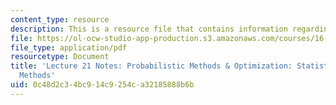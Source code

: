 ```yaml
---
content_type: resource
description: This is a resource file that contains information regarding lecture 21.
file: https://ol-ocw-studio-app-production.s3.amazonaws.com/courses/16-90-computational-methods-in-aerospace-engineering-spring-2014/0c48d2c34bc914c9254ca32185888b6b_MIT16_90S14_Lecture21.pdf
file_type: application/pdf
resourcetype: Document
title: 'Lecture 21 Notes: Probabilistic Methods & Optimization: Statistical Sampling
  Methods'
uid: 0c48d2c3-4bc9-14c9-254c-a32185888b6b
---
```

